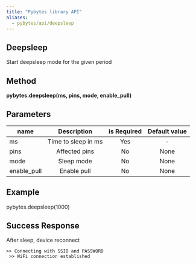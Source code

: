 ```yaml
---
title: "Pybytes library API"
aliases:
  - pybytes/api/deepsleep
---
```


**Deepsleep**
----
  Start deepsleep mode for the given period


**Method**
----
**pybytes.deepsleep(ms, pins, mode, enable_pull)**

**Parameters**
----
| name  | Description   | is Required    | Default value
| ------------- |:-------------:|:-------------:|:-------------:|
| ms   | Time to sleep in ms  | Yes   | - |
| pins   | Affected pins  | No   | None |
| mode   | Sleep mode  | No   | None |
| enable_pull   | Enable pull  | No   | None |

**Example**
----
pybytes.deepsleep(1000)


**Success Response**
----
After sleep, device reconnect

    >> Connecting with SSID and PASSWORD
     >> WiFi connection established
